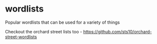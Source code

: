 # wordlists
Popular wordlists that can be used for a variety of things

Checkout the orchard street lists too - https://github.com/sts10/orchard-street-wordlists
